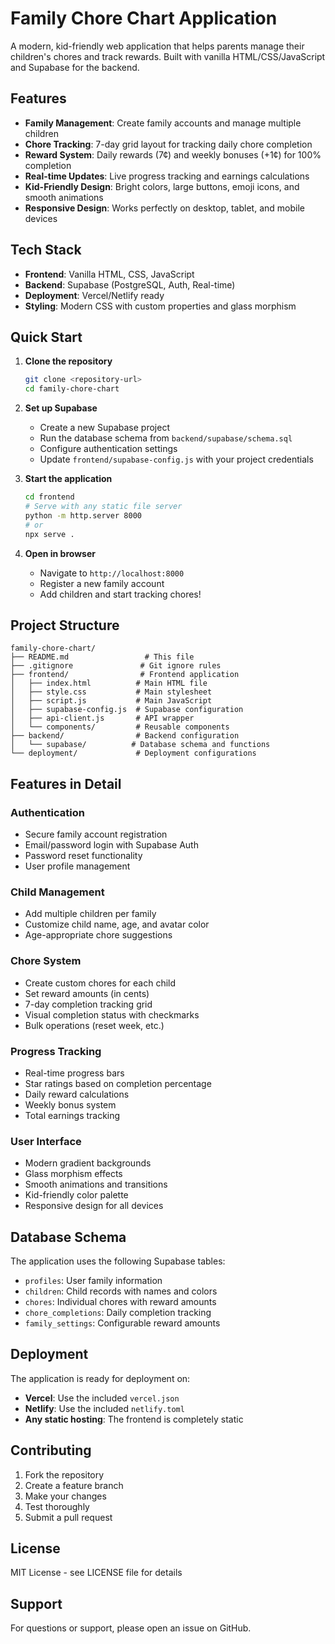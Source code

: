 # Family Chore Chart Application

A modern, kid-friendly web application that helps parents manage their children's chores and track rewards. Built with vanilla HTML/CSS/JavaScript and Supabase for the backend.

## Features

- **Family Management**: Create family accounts and manage multiple children
- **Chore Tracking**: 7-day grid layout for tracking daily chore completion
- **Reward System**: Daily rewards (7¢) and weekly bonuses (+1¢) for 100% completion
- **Real-time Updates**: Live progress tracking and earnings calculations
- **Kid-Friendly Design**: Bright colors, large buttons, emoji icons, and smooth animations
- **Responsive Design**: Works perfectly on desktop, tablet, and mobile devices

## Tech Stack

- **Frontend**: Vanilla HTML, CSS, JavaScript
- **Backend**: Supabase (PostgreSQL, Auth, Real-time)
- **Deployment**: Vercel/Netlify ready
- **Styling**: Modern CSS with custom properties and glass morphism

## Quick Start

1. **Clone the repository**
   ```bash
   git clone <repository-url>
   cd family-chore-chart
   ```

2. **Set up Supabase**
   - Create a new Supabase project
   - Run the database schema from `backend/supabase/schema.sql`
   - Configure authentication settings
   - Update `frontend/supabase-config.js` with your project credentials

3. **Start the application**
   ```bash
   cd frontend
   # Serve with any static file server
   python -m http.server 8000
   # or
   npx serve .
   ```

4. **Open in browser**
   - Navigate to `http://localhost:8000`
   - Register a new family account
   - Add children and start tracking chores!

## Project Structure

```
family-chore-chart/
├── README.md                 # This file
├── .gitignore               # Git ignore rules
├── frontend/                # Frontend application
│   ├── index.html          # Main HTML file
│   ├── style.css           # Main stylesheet
│   ├── script.js           # Main JavaScript
│   ├── supabase-config.js  # Supabase configuration
│   ├── api-client.js       # API wrapper
│   └── components/         # Reusable components
├── backend/                # Backend configuration
│   └── supabase/          # Database schema and functions
└── deployment/             # Deployment configurations
```

## Features in Detail

### Authentication
- Secure family account registration
- Email/password login with Supabase Auth
- Password reset functionality
- User profile management

### Child Management
- Add multiple children per family
- Customize child name, age, and avatar color
- Age-appropriate chore suggestions

### Chore System
- Create custom chores for each child
- Set reward amounts (in cents)
- 7-day completion tracking grid
- Visual completion status with checkmarks
- Bulk operations (reset week, etc.)

### Progress Tracking
- Real-time progress bars
- Star ratings based on completion percentage
- Daily reward calculations
- Weekly bonus system
- Total earnings tracking

### User Interface
- Modern gradient backgrounds
- Glass morphism effects
- Smooth animations and transitions
- Kid-friendly color palette
- Responsive design for all devices

## Database Schema

The application uses the following Supabase tables:

- `profiles`: User family information
- `children`: Child records with names and colors
- `chores`: Individual chores with reward amounts
- `chore_completions`: Daily completion tracking
- `family_settings`: Configurable reward amounts

## Deployment

The application is ready for deployment on:
- **Vercel**: Use the included `vercel.json`
- **Netlify**: Use the included `netlify.toml`
- **Any static hosting**: The frontend is completely static

## Contributing

1. Fork the repository
2. Create a feature branch
3. Make your changes
4. Test thoroughly
5. Submit a pull request

## License

MIT License - see LICENSE file for details

## Support

For questions or support, please open an issue on GitHub. 